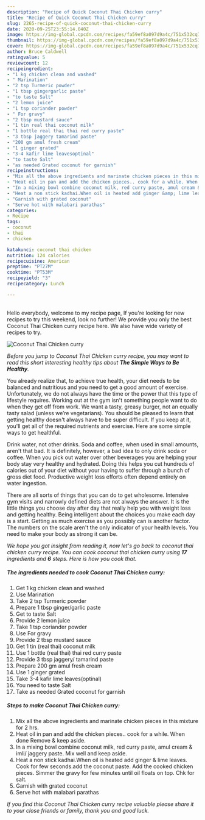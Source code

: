 ```yaml
---
description: "Recipe of Quick Coconut Thai Chicken curry"
title: "Recipe of Quick Coconut Thai Chicken curry"
slug: 2265-recipe-of-quick-coconut-thai-chicken-curry
date: 2020-09-25T23:55:14.040Z
image: https://img-global.cpcdn.com/recipes/fa59ef8a097d9a4c/751x532cq70/coconut-thai-chicken-curry-recipe-main-photo.jpg
thumbnail: https://img-global.cpcdn.com/recipes/fa59ef8a097d9a4c/751x532cq70/coconut-thai-chicken-curry-recipe-main-photo.jpg
cover: https://img-global.cpcdn.com/recipes/fa59ef8a097d9a4c/751x532cq70/coconut-thai-chicken-curry-recipe-main-photo.jpg
author: Bruce Caldwell
ratingvalue: 5
reviewcount: 12
recipeingredient:
- "1 kg chicken clean and washed"
- " Marination"
- "2 tsp Turmeric powder"
- "1 tbsp gingergarlic paste"
- "to taste Salt"
- "2 lemon juice"
- "1 tsp coriander powder"
- " For gravy"
- "2 tbsp mustard sauce"
- "1 tin real thai coconut milk"
- "1 bottle real thai thai red curry paste"
- "3 tbsp jaggery tamarind paste"
- "200 gm amul fresh cream"
- "1 ginger grated"
- "3-4 kafir lime leavesoptinal"
- "to taste Salt"
- "as needed Grated coconut for garnish"
recipeinstructions:
- "Mix all the above ingredients and marinate chicken pieces in this mixture for 2 hrs."
- "Heat oil in pan and add the chicken pieces.. cook for a while. When done Remove &amp; keep aside."
- "In a mixing bowl combine coconut milk, red curry paste, amul cream &amp; imli/ jaggery paste. Mix well and keep aside."
- "Heat a non stick kadhai.When oil is heated add ginger &amp; lime leaves. Cook for few seconds.add the coconut paste. Add the cooked chicken pieces. Simmer the gravy for few minutes until oil floats on top. Chk for salt."
- "Garnish with grated coconut"
- "Serve hot with malabari parathas"
categories:
- Recipe
tags:
- coconut
- thai
- chicken

katakunci: coconut thai chicken 
nutrition: 124 calories
recipecuisine: American
preptime: "PT27M"
cooktime: "PT53M"
recipeyield: "3"
recipecategory: Lunch

---
```

<br>
Hello everybody, welcome to my recipe page, If you're looking for new recipes to try this weekend, look no further! We provide you only the best Coconut Thai Chicken curry recipe here. We also have wide variety of recipes to try.
<br>


![Coconut Thai Chicken curry](https://img-global.cpcdn.com/recipes/fa59ef8a097d9a4c/751x532cq70/coconut-thai-chicken-curry-recipe-main-photo.jpg)

<i>Before you jump to Coconut Thai Chicken curry recipe, you may want to read this short interesting healthy tips about <strong>The Simple Ways to Be Healthy</strong>.</i>

You already realize that, to achieve true health, your diet needs to be balanced and nutritious and you need to get a good amount of exercise. Unfortunately, we do not always have the time or the power that this type of lifestyle requires. Working out at the gym isn't something people want to do when they get off from work. We want a tasty, greasy burger, not an equally tasty salad (unless we’re vegetarians). You should be pleased to learn that getting healthy doesn't always have to be super difficult. If you keep at it, you'll get all of the required nutrients and exercise. Here are some simple ways to get healthful.

Drink water, not other drinks. Soda and coffee, when used in small amounts, aren't that bad. It is definitely, however, a bad idea to only drink soda or coffee. When you pick out water over other beverages you are helping your body stay very healthy and hydrated. Doing this helps you cut hundreds of calories out of your diet without your having to suffer through a bunch of gross diet food. Productive weight loss efforts often depend entirely on water ingestion.

There are all sorts of things that you can do to get wholesome. Intensive gym visits and narrowly defined diets are not always the answer. It is the little things you choose day after day that really help you with weight loss and getting healthy. Being intelligent about the choices you make each day is a start. Getting as much exercise as you possibly can is another factor. The numbers on the scale aren't the only indicator of your health levels. You need to make your body as strong it can be. 


<i>We hope you got insight from reading it, now let's go back to coconut thai chicken curry recipe. You can cook coconut thai chicken curry using <strong>17</strong> ingredients and <strong>6</strong> steps. Here is how you cook that.
</i>

##### The ingredients needed to cook Coconut Thai Chicken curry:

1. Get 1 kg chicken clean and washed
1. Use  Marination
1. Take 2 tsp Turmeric powder
1. Prepare 1 tbsp ginger/garlic paste
1. Get to taste Salt
1. Provide 2 lemon juice
1. Take 1 tsp coriander powder
1. Use  For gravy
1. Provide 2 tbsp mustard sauce
1. Get 1 tin (real thai) coconut milk
1. Use 1 bottle (real thai) thai red curry paste
1. Provide 3 tbsp jaggery/ tamarind paste
1. Prepare 200 gm amul fresh cream
1. Use 1 ginger grated
1. Take 3-4 kafir lime leaves(optinal)
1. You need to taste Salt
1. Take as needed Grated coconut for garnish


##### Steps to make Coconut Thai Chicken curry:

1. Mix all the above ingredients and marinate chicken pieces in this mixture for 2 hrs.
1. Heat oil in pan and add the chicken pieces.. cook for a while. When done Remove &amp; keep aside.
1. In a mixing bowl combine coconut milk, red curry paste, amul cream &amp; imli/ jaggery paste. Mix well and keep aside.
1. Heat a non stick kadhai.When oil is heated add ginger &amp; lime leaves. Cook for few seconds.add the coconut paste. Add the cooked chicken pieces. Simmer the gravy for few minutes until oil floats on top. Chk for salt.
1. Garnish with grated coconut
1. Serve hot with malabari parathas


<i>If you find this Coconut Thai Chicken curry recipe valuable please share it to your close friends or family, thank you and good luck.</i>
